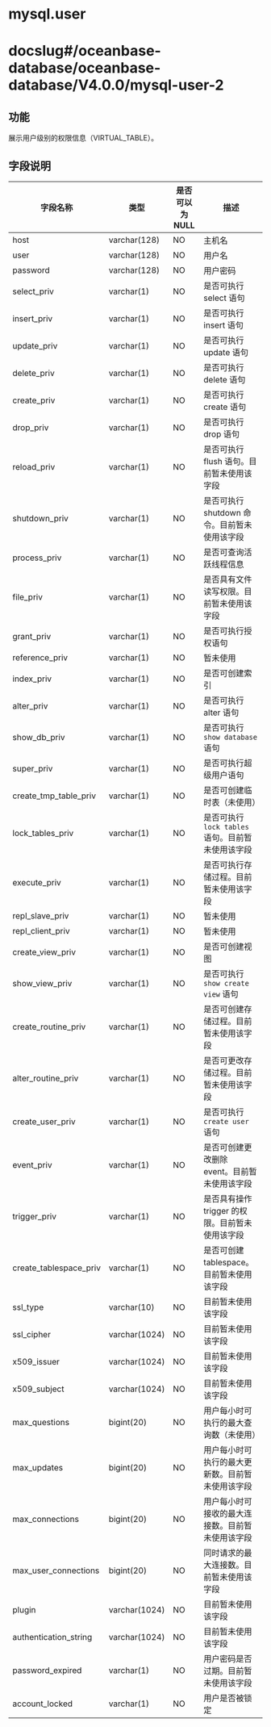 mysql.user
===============================

# docslug#/oceanbase-database/oceanbase-database/V4.0.0/mysql-user-2

功能
-----------

展示用户级别的权限信息（VIRTUAL_TABLE）。

字段说明
-------------

|        **字段名称**        |    **类型**     | **是否可以为 NULL** |                      **描述**                       |
|------------------------|---------------|----------------|---------------------------------------------------|
| host                   | varchar(128)  | NO             | 主机名                                               |
| user                   | varchar(128)  | NO             | 用户名                                               |
| password               | varchar(128)  | NO             | 用户密码                                              |
| select_priv            | varchar(1)    | NO             | 是否可执行 select 语句                                   |
| insert_priv            | varchar(1)    | NO             | 是否可执行 insert 语句                                   |
| update_priv            | varchar(1)    | NO             | 是否可执行 update 语句                                   |
| delete_priv            | varchar(1)    | NO             | 是否可执行 delete 语句                                   |
| create_priv            | varchar(1)    | NO             | 是否可执行 create 语句                                   |
| drop_priv              | varchar(1)    | NO             | 是否可执行 drop 语句                                     |
| reload_priv            | varchar(1)    | NO             | 是否可执行 flush 语句。目前暂未使用该字段                          |
| shutdown_priv          | varchar(1)    | NO             | 是否可执行 shutdown 命令。目前暂未使用该字段                       |
| process_priv           | varchar(1)    | NO             | 是否可查询活跃线程信息                                       |
| file_priv              | varchar(1)    | NO             | 是否具有文件读写权限。目前暂未使用该字段                              |
| grant_priv             | varchar(1)    | NO             | 是否可执行授权语句                                         |
| reference_priv         | varchar(1)    | NO             | 暂未使用                                              |
| index_priv             | varchar(1)    | NO             | 是否可创建索引                                           |
| alter_priv             | varchar(1)    | NO             | 是否可执行 alter 语句                                    |
| show_db_priv           | varchar(1)    | NO             | 是否可执行 `show database`语句                          |
| super_priv             | varchar(1)    | NO             | 是否可执行超级用户语句                                       |
| create_tmp_table_priv  | varchar(1)    | NO             | 是否可创建临时表（未使用）                                     |
| lock_tables_priv       | varchar(1)    | NO             | 是否可执行` lock tables ` 语句。目前暂未使用该字段 |
| execute_priv           | varchar(1)    | NO             | 是否可执行存储过程。目前暂未使用该字段                               |
| repl_slave_priv        | varchar(1)    | NO             | 暂未使用                                              |
| repl_client_priv       | varchar(1)    | NO             | 暂未使用                                              |
| create_view_priv       | varchar(1)    | NO             | 是否可创建视图                                           |
| show_view_priv         | varchar(1)    | NO             | 是否可执行 `show create view` 语句                       |
| create_routine_priv    | varchar(1)    | NO             | 是否可创建存储过程。目前暂未使用该字段                               |
| alter_routine_priv     | varchar(1)    | NO             | 是否可更改存储过程。目前暂未使用该字段                               |
| create_user_priv       | varchar(1)    | NO             | 是否可执行`create user` 语句                            |
| event_priv             | varchar(1)    | NO             | 是否可创建更改删除 event。目前暂未使用该字段                         |
| trigger_priv           | varchar(1)    | NO             | 是否具有操作 trigger 的权限。目前暂未使用该字段                      |
| create_tablespace_priv | varchar(1)    | NO             | 是否可创建 tablespace。目前暂未使用该字段                        |
| ssl_type               | varchar(10)   | NO             | 目前暂未使用该字段                                         |
| ssl_cipher             | varchar(1024) | NO             | 目前暂未使用该字段                                         |
| x509_issuer            | varchar(1024) | NO             | 目前暂未使用该字段                                         |
| x509_subject           | varchar(1024) | NO             | 目前暂未使用该字段                                         |
| max_questions          | bigint(20)    | NO             | 用户每小时可执行的最大查询数（未使用）                               |
| max_updates            | bigint(20)    | NO             | 用户每小时可执行的最大更新数。目前暂未使用该字段                          |
| max_connections        | bigint(20)    | NO             | 用户每小时可接收的最大连接数。目前暂未使用该字段                          |
| max_user_connections   | bigint(20)    | NO             | 同时请求的最大连接数。目前暂未使用该字段                              |
| plugin                 | varchar(1024) | NO             | 目前暂未使用该字段                                         |
| authentication_string  | varchar(1024) | NO             | 目前暂未使用该字段                                         |
| password_expired       | varchar(1)    | NO             | 用户密码是否过期。目前暂未使用该字段                                |
| account_locked         | varchar(1)    | NO   | 用户是否被锁定    |
